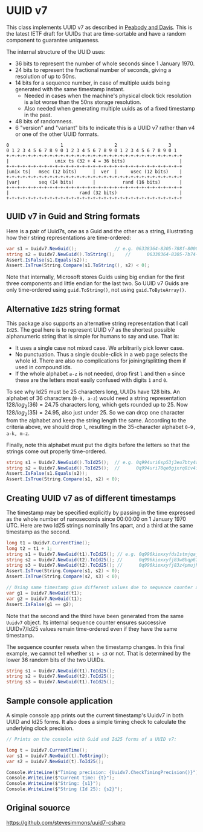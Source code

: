 # UUID v7

This class implements UUID v7 as described in 
[Peabody and Davis](https://datatracker.ietf.org/doc/html/draft-peabody-dispatch-new-uuid-format).
This is the latest IETF draft for UUIDs that are time-sortable
and have a random component to guarantee uniqueness.

The internal structure of the UUID uses:

* 36 bits to represent the number of whole seconds since 1 January 1970.
* 24 bits to represent the fractional number of seconds, 
  giving a resolution of up to 50ns.
* 14 bits for a sequence number, in case of multiple uuids being generated 
  with the same timestamp instant.
    * Needed in cases when the machine's physical clock tick
      resolution is a lot worse than the 50ns storage resolution.
    * Also needed when generating multiple uuids as of a fixed timestamp
      in the past.
* 48 bits of randomness.
* 6 "version" and "variant" bits to indicate this is a UUID v7
  rather than v4 or one of the other UUID formats.

```text
0                   1                   2                   3
0 1 2 3 4 5 6 7 8 9 0 1 2 3 4 5 6 7 8 9 0 1 2 3 4 5 6 7 8 9 0 1
+-+-+-+-+-+-+-+-+-+-+-+-+-+-+-+-+-+-+-+-+-+-+-+-+-+-+-+-+-+-+-+-+
|                 unix ts (32 + 4 = 36 bits)                    |
+-+-+-+-+-+-+-+-+-+-+-+-+-+-+-+-+-+-+-+-+-+-+-+-+-+-+-+-+-+-+-+-+
|unix ts|   msec (12 bits)      |  ver  |     usec (12 bits)    |
+-+-+-+-+-+-+-+-+-+-+-+-+-+-+-+-+-+-+-+-+-+-+-+-+-+-+-+-+-+-+-+-+
|var|       seq (14 bits)       |          rand (16 bits)       |
+-+-+-+-+-+-+-+-+-+-+-+-+-+-+-+-+-+-+-+-+-+-+-+-+-+-+-+-+-+-+-+-+
|                          rand (32 bits)                       |
+-+-+-+-+-+-+-+-+-+-+-+-+-+-+-+-+-+-+-+-+-+-+-+-+-+-+-+-+-+-+-+-+ 
```


## UUID v7 in Guid and String formats

Here is a pair of Uuid7s, one as a Guid and the other as a string, 
illustrating how their string representations are time-ordered:

```csharp
var s1 = Uuidv7.NewGuid();              // e.g. 06338364-8305-788f-8000-9ada942eb663
string s2 = Uuidv7.NewGuid().ToString();    //      06338364-8305-7b74-8000-de4963503139
Assert.IsFalse(s1.Equals(s2));
Assert.IsTrue(String.Compare(s1.ToString(), s2) < 0);
```

Note that internally, Microsoft stores Guids using big endian for the first three
components and little endian for the last two. So UUID v7 Guids 
are only time-ordered using `guid.ToString()`, not using `guid.ToByteArray()`.

## Alternative `Id25` string format

This package also supports an alternative string representation that I call `Id25`.
The goal here is to represent UUID v7 as the shortest possible 
alphanumeric string that is simple for humans to say and use. That is:

* It uses a single case not mixed case. We arbitrarily pick lower case.
* No punctuation. Thus a single double-click in a web page selects the whole id.
  There are also no complications for joining/splitting them if used in compound ids.
* If the whole alphabet `a-z` is not needed, drop first `l` and then `o` since
  these are the letters most easily confused with digits `1` and `0`.

To see why Id25 must be 25 characters long, UUIDs have 128 bits. 
An alphabet of 36 characters (`0-9, a-z`) would need a string representation 
$128/log_2(36) = 24.75$ characters long, which gets rounded up to 25.
Now $128/log_2(35) = 24.95$, also just under 25. So we can drop one character from the 
alphabet and keep the string length the same. According to the criteria above,
we should drop `l`, resulting in the 35-character alphabet `0-9, a-k, m-z`.

Finally, note this alphabet must put the digits before the letters
so that the strings come out properly time-ordered.

```csharp
string s1 = Uuidv7.NewGuid().ToId25();  // e.g. 0q994uri6sp53j3eu7bty4wsv
string s2 = Uuidv7.NewGuid().ToId25();  //      0q994uri70qe0gjxrq8iv4iyu
Assert.IsFalse(s1.Equals(s2));
Assert.IsTrue(String.Compare(s1, s2) < 0);
```

## Creating UUID v7 as of different timestamps

The timestamp may be specified explicitly by passing in the time
expressed as the whole number of nanoseconds since 00:00:00 on 1 January 1970 UTC.
Here are two Id25 strings nominally 1ns apart, and a third at the
same timestamp as the second. 


```csharp
long t1 = Uuidv7.CurrentTime();
long t2 = t1 + 1;
string s1 = Uuidv7.NewGuid(t1).ToId25(); // e.g. 0q996kioxxyfds1stmjqajen6
string s2 = Uuidv7.NewGuid(t2).ToId25(); //      0q996kioxxyfj83w8bqp67d2j
string s3 = Uuidv7.NewGuid(t2).ToId25(); //      0q996kioxxyfj83z4pmujhrx4
Assert.IsTrue(String.Compare(s1, s2) < 0);
Assert.IsTrue(String.Compare(s2, s3) < 0);

// Using same timestamp give different values due to sequence counter and randomness
var g1 = Uuidv7.NewGuid(t1);
var g2 = Uuidv7.NewGuid(t1);
Assert.IsFalse(g1 == g2);
```

Note that the second and the third have been generated from the same 
`Uuidv7` object. Its internal sequence counter ensures successive 
UUIDv7/Id25 values remain time-ordered even if they have the 
same timestamp. 

The sequence counter resets when the timestamp changes.
In this final example, we cannot tell whether `s1 > s3` or not.
That is determined by the lower 36 random bits of the two UUIDs.

```csharp
string s1 = Uuidv7.NewGuid(t1).ToId25();
string s2 = Uuidv7.NewGuid(t2).ToId25();
string s3 = Uuidv7.NewGuid(t1).ToId25();
```

## Sample console application

A simple console app prints out the current timestamp's Uuidv7 in both UUID and Id25 forms.
It also does a simple timing check to calculate the underlying clock precision.

```csharp
// Prints on the console with Guid and Id25 forms of a UUID v7:

long t = Uuidv7.CurrentTime();
var s1 = Uuidv7.NewGuid(t).ToString();
var s2 = Uuidv7.NewGuid(t).ToId25();

Console.WriteLine($"Timing precision: {Uuidv7.CheckTimingPrecision()}");
Console.WriteLine($"Current time: {t}");
Console.WriteLine($"String: {s1}");
Console.WriteLine($"String (Id 25): {s2}");
```

## Original souorce

https://github.com/stevesimmons/uuid7-csharp